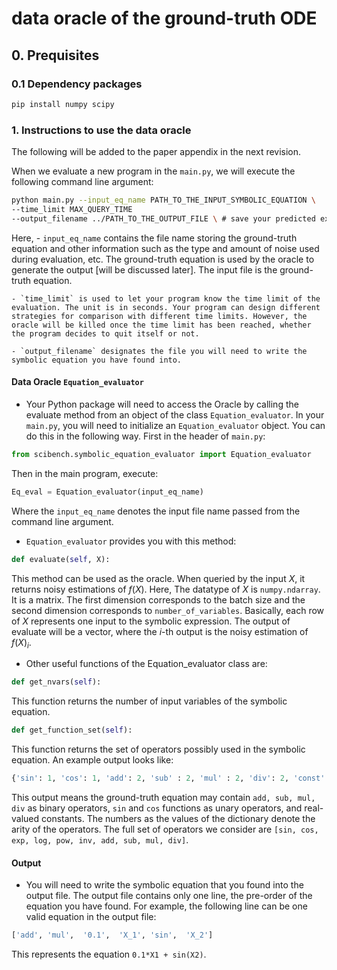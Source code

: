 # data oracle of the ground-truth ODE #

## 0. Prequisites

### 0.1 Dependency packages

```bash
pip install numpy scipy
```


### 1. Instructions to use the data oracle
The following will be added to the paper appendix in the next revision.

When we evaluate a new program in the `main.py`, we will execute the following command line argument:
```bash
python main.py --input_eq_name PATH_TO_THE_INPUT_SYMBOLIC_EQUATION \
--time_limit MAX_QUERY_TIME
--output_filename ../PATH_TO_THE_OUTPUT_FILE \ # save your predicted expression into this file
```
Here, 
    - `input_eq_name` contains the file name storing the ground-truth equation and other information such as the type and amount of noise used during evaluation, etc. The ground-truth equation is used by the oracle to generate the output [will be discussed later]. The input file is the ground-truth equation. 

    - `time_limit` is used to let your program know the time limit of the evaluation. The unit is in seconds. Your program can design different strategies for comparison with different time limits. However, the oracle will be killed once the time limit has been reached, whether the program decides to quit itself or not.

    - `output_filename` designates the file you will need to write the symbolic equation you have found into.

#### Data Oracle `Equation_evaluator`
- Your Python package will need to access the Oracle by calling the evaluate method from an object of the class `Equation_evaluator`. In your `main.py`, you will need to initialize an `Equation_evaluator` object. You can do this in the following way. First in the header of `main.py`:
```python
from scibench.symbolic_equation_evaluator import Equation_evaluator
```
Then in the main program, execute:
```python
Eq_eval = Equation_evaluator(input_eq_name)
```
Where the `input_eq_name` denotes the input file name passed from the command line argument.


- `Equation_evaluator` provides you with this method:
```python
def evaluate(self, X):
```
This method can be used as the oracle. When queried by the input $X$, it returns noisy estimations of $f(X)$. Here, The datatype of $X$ is `numpy.ndarray`. It is a matrix. The first dimension corresponds to the batch size and the second dimension corresponds to `number_of_variables`. Basically, each row of $X$ represents one input to the symbolic expression. The output of evaluate will be a vector, where the $i$-th output is the noisy estimation of $f(X)_i$.

- Other useful functions of the Equation_evaluator class are:
```python
def get_nvars(self):
```
This function returns the number of input variables of the symbolic equation.
```python
def get_function_set(self):
```
This function returns the set of operators possibly used in the symbolic equation. An example output looks like:
```python
{'sin': 1, 'cos': 1, 'add': 2, 'sub' : 2, 'mul' : 2, 'div': 2, 'const': 0}
```
This output means the ground-truth equation may contain `add, sub, mul, div` as binary operators, `sin` and `cos` functions as unary operators, and real-valued constants. The numbers as the values of the dictionary denote the arity of the operators. The full set of operators we consider are `[sin, cos, exp, log, pow, inv, add, sub, mul, div]`. 

#### Output 
- You will need to write the symbolic equation that you found into the output file. The output file contains only one line, the pre-order of the equation you have found. For example, the following line can be one valid equation in the output file:
```python
['add', 'mul',  '0.1',  'X_1', 'sin',  'X_2']
```
This represents the equation `0.1*X1 + sin(X2)`.